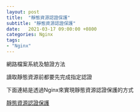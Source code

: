 ```yaml
---
layout: post
title:  "靜態資源認證保護"
subtitle: "靜態資源認證保護"
date:   2021-03-17 09:00:00 +0800
categories: Nginx
tags:
- "Nginx"
---
```


網路檔案系統及驗證方法

讀取靜態資源前都要先完成指定認證

下面連結是透過Nginx來實現靜態資源認證保護的方式

[靜態資源認證保護](https://hsu-wen-i.medium.com/%E9%9D%9C%E6%85%8B%E8%B3%87%E6%BA%90%E8%AA%8D%E8%AD%89%E4%BF%9D%E8%AD%B7-e0cd50b6db58)